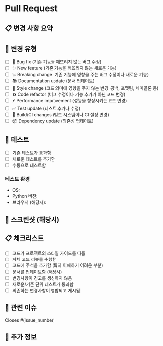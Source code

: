 # Pull Request

## 📋 변경 사항 요약
<!-- 이 PR에서 변경된 내용을 간단히 설명해주세요 -->

## 🔧 변경 유형
<!-- 해당하는 항목에 [x]로 체크해주세요 -->
- [ ] 🐛 Bug fix (기존 기능을 깨뜨리지 않는 버그 수정)
- [ ] ✨ New feature (기존 기능을 깨뜨리지 않는 새로운 기능)
- [ ] 💥 Breaking change (기존 기능에 영향을 주는 버그 수정이나 새로운 기능)
- [ ] 📚 Documentation update (문서 업데이트)
- [ ] 🎨 Style change (코드 의미에 영향을 주지 않는 변경: 공백, 포맷팅, 세미콜론 등)
- [ ] ♻️ Code refactor (버그 수정이나 기능 추가가 아닌 코드 변경)
- [ ] ⚡ Performance improvement (성능을 향상시키는 코드 변경)
- [ ] ✅ Test update (테스트 추가나 수정)
- [ ] 🔧 Build/CI changes (빌드 시스템이나 CI 설정 변경)
- [ ] 📦 Dependency update (의존성 업데이트)

## 🧪 테스트
<!-- 변경사항을 어떻게 테스트했는지 설명해주세요 -->
- [ ] 기존 테스트가 통과함
- [ ] 새로운 테스트를 추가함
- [ ] 수동으로 테스트함

### 테스트 환경

- OS:
- Python 버전:
- 브라우저 (해당시):

## 📸 스크린샷 (해당시)
<!-- UI 변경이 있다면 Before/After 스크린샷을 추가해주세요 -->

## 📋 체크리스트
<!-- PR을 제출하기 전에 다음 항목들을 확인해주세요 -->
- [ ] 코드가 프로젝트의 스타일 가이드를 따름
- [ ] 자체 코드 리뷰를 수행함
- [ ] 코드에 주석을 추가함 (특히 이해하기 어려운 부분)
- [ ] 문서를 업데이트함 (해당시)
- [ ] 변경사항이 경고를 생성하지 않음
- [ ] 새로운/기존 단위 테스트가 통과함
- [ ] 의존하는 변경사항이 병합되고 게시됨

## 🔗 관련 이슈
<!-- 이 PR과 관련된 이슈가 있다면 링크해주세요 -->
Closes #(issue_number)

## 📝 추가 정보
<!-- 리뷰어가 알아야 할 추가 정보가 있다면 작성해주세요 -->
